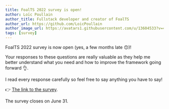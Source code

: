 ```yaml
---
title: FoalTS 2022 survey is open!
author: Loïc Poullain
author_title: Fullstack developer and creator of FoalTS
author_url: https://github.com/LoicPoullain
author_image_url: https://avatars1.githubusercontent.com/u/13604533?v=4
tags: [survey]
---
```


FoalTS 2022 survey is now open (yes, a few months late 🙃)!

Your responses to these questions are really valuable as they help me better understand what you need and how to improve the framework going forward 👌.

I read every response carefully so feel free to say anything you have to say!

👉 [The link to the survey](https://forms.gle/3HAzQboxSBXvpJbB6).

The survey closes on June 31.